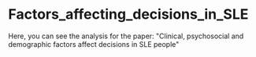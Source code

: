 # Factors_affecting_decisions_in_SLE
Here, you can see the analysis for the paper: "Clinical, psychosocial and demographic factors affect decisions in SLE people"
